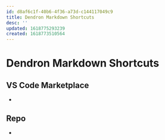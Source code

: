 ```yaml
---
id: d8af6c1f-40b6-4f36-a73d-c144117049c9
title: Dendron Markdown Shortcuts
desc: ''
updated: 1618775293239
created: 1618773510564
---
```


# Dendron Markdown Shortcuts

>

## VS Code Marketplace

-

## Repo

-
